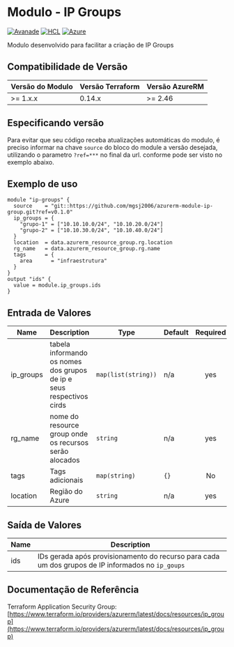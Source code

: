 
# Modulo - IP Groups
[![Avanade](https://img.shields.io/badge/create%20by-Avanade-orange)](https://www.avanade.com/pt-br/about-avanade) [![HCL](https://img.shields.io/badge/language-HCL-blueviolet)](https://www.terraform.io/)
[![Azure](https://img.shields.io/badge/provider-Azure-blue)](https://registry.terraform.io/providers/hashicorp/azurerm/latest)

Modulo desenvolvido para facilitar a criação de IP Groups

## Compatibilidade de Versão

| Versão do Modulo | Versão Terraform | Versão AzureRM |
|----------------|-------------------| --------------- |
| >= 1.x.x       | 0.14.x            | >= 2.46         |

## Especificando versão

Para evitar que seu código receba atualizações automáticas do modulo, é preciso informar na chave `source` do bloco do module a versão desejada, utilizando o parametro `?ref=***` no final da url. conforme pode ser visto no exemplo abaixo.

## Exemplo de uso


```hcl
module "ip-groups" {
  source    = "git::https://github.com/mgsj2006/azurerm-module-ip-group.git?ref=v0.1.0"
  ip_groups = {
    "grupo-1" = ["10.10.10.0/24", "10.10.20.0/24"]
    "grupo-2" = ["10.10.30.0/24", "10.10.40.0/24"]
  }
  location  = data.azurerm_resource_group.rg.location
  rg_name   = data.azurerm_resource_group.rg.name
  tags      = {
    area      = "infraestrutura"
  }
}
output "ids" {
  value = module.ip_groups.ids
}
```

## Entrada de Valores

| Name | Description | Type | Default | Required |
|------|-------------|------|---------|:--------:|
| ip_groups | tabela informando os nomes dos grupos de ip e seus respectivos cirds | `map(list(string))` | n/a | yes |
| rg_name | nome do resource group onde os recursos serão alocados | `string` | n/a | yes |
| tags | Tags adicionais | `map(string)` | `{}` | No |
| location | Região do Azure | `string` | n/a | yes |


## Saída de Valores

| Name | Description |
|------|-------------|
| ids | IDs gerada após provisionamento do recurso para cada um dos grupos de IP informados no `ip_goups` |

## Documentação de Referência

Terraform Application Security Group: [https://www.terraform.io/providers/azurerm/latest/docs/resources/ip_group](https://www.terraform.io/providers/azurerm/latest/docs/resources/ip_group)
